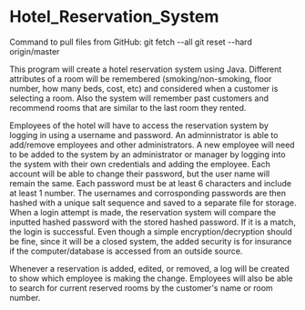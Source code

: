 # Hotel_Reservation_System

Command to pull files from GitHub:
	git fetch --all
	git reset --hard origin/master

This program will create a hotel reservation system using Java.  Different attributes of a room will be remembered (smoking/non-smoking, floor number, how many beds, cost, etc) and considered when a customer is selecting a room.  Also the system will remember past customers and recommend rooms that are similar to the last room they rented.

Employees of the hotel will have to access the reservation system by logging in using a username and password.  An adminnistrator is able to add/remove employees and other administrators.  A new employee will need to be added to the system by an administrator or manager by logging into the system with their own credentials and adding the employee.  Each account will be able to change their password, but the user name will remain the same.  Each password must be at least 6 characters and include at least 1 number.  The usernames and corrosponding passwords are then hashed with a unique salt sequence and saved to a separate file for storage.  When a login attempt is made, the reservation system will compare the inputted hashed password with the stored hashed password.  If it is a match, the login is successful.  Even though a simple encryption/decryption should be fine, since it will be a closed system, the added security is for insurance if the computer/database is accessed from an outside source.

Whenever a reservation is added, edited, or removed, a log will be created to show which employee is making the change.  Employees will also be able to search for current reserved rooms by the customer's name or room number.